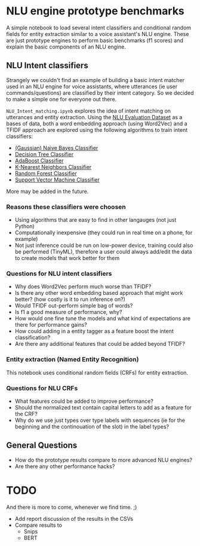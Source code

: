 # NLU engine prototype benchmarks
A simple notebook to load several intent classifiers and conditional random fields for entity extraction similar to a voice assistant's NLU engine. These are just prototype engines to perform basic benchmarks (f1 scores) and explain the basic components of an NLU engine. 

##  NLU Intent classifiers
Strangely we couldn't find an example of building a basic intent matcher used in an NLU engine for voice assistants, where utterances (ie user commands/questions) are classified by their intent category. So we decided to make a simple one for everyone out there. 

`NLU_Intent_matching.ipynb` explores the idea of intent matching on utterances and entity extraction. Using the [NLU Evaluation Dataset](https://github.com/xliuhw/NLU-Evaluation-Data) as a bases of data, both a word embedding approach (using Word2Vec) and a TFIDF approach are explored using the following algorithms to train intent classifiers:
* [(Gaussian) Naive Bayes Classifier](https://scikit-learn.org/stable/modules/generated/sklearn.naive_bayes.GaussianNB.html)
* [Decision Tree Classifier](https://scikit-learn.org/stable/modules/generated/sklearn.tree.DecisionTreeClassifier.html)
* [AdaBoost Classifier](https://scikit-learn.org/stable/modules/generated/sklearn.ensemble.AdaBoostClassifier.html)
* [K-Nearest Neighbors Classifier](https://scikit-learn.org/stable/modules/generated/sklearn.neighbors.KNeighborsClassifier.html)
* [Random Forest Classifier](https://scikit-learn.org/stable/modules/generated/sklearn.ensemble.RandomForestClassifier.html)
* [Support Vector Machine Classifier](https://scikit-learn.org/stable/modules/generated/sklearn.svm.SVC.html)

More may be added in the future. 

### Reasons these classifiers were choosen
* Using algorithms that are easy to find in other langauges (not just Python)
* Computationally inexpensive (they could run in real time on a phone, for example)
* Not just inference could be run on low-power device, training could also be performed (TinyML), therefore a user could always add/edit the data to create models that work better for them

### Questions for NLU intent classifiers
* Why does Word2Vec perform much worse than TFIDF?
* Is there any other word embedding based approach that might work better? (how costly is it to run inference on?)
* Would TFIDF out-perform simple bag of words?
* Is f1 a good measure of performance, why?
* How would one fine tune the models and what kind of expectations are there for performance gains?
* How could adding in a entity tagger as a feature boost the intent classification?
* Are there any additional features that could be added beyond TFIDF?

### Entity extraction (Named Entity Recognition)
This notebook uses conditional random fields (CRFs) for entity extraction.

### Questions for NLU CRFs
* What features could be added to improve performance?
* Should the normalized text contain capital letters to add as a feature for the CRF?
* Why do we use just types over type labels with sequences (ie for the beginning and the continouation of the slot) in the label types?

## General Questions
* How do the prototype results compare to more advanced NLU engines?
* Are there any other performance hacks?


# TODO
And there is more to come, whenever we find time. ;)

* Add report discussion of the results in the CSVs
* Compare results to
  * Snips
  * BERT
